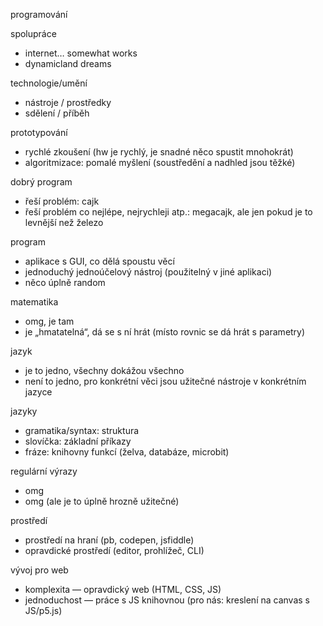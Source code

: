 programování

spolupráce
- internet… somewhat works
- dynamicland dreams

technologie/umění
- nástroje / prostředky
- sdělení / příběh

prototypování
- rychlé zkoušení (hw je rychlý, je snadné něco spustit mnohokrát)
- algoritmizace: pomalé myšlení (soustředění a nadhled jsou těžké)

dobrý program
- řeší problém: cajk
- řeší problém co nejlépe, nejrychleji atp.: megacajk, ale jen pokud je to levnější než železo

program
- aplikace s GUI, co dělá spoustu věcí
- jednoduchý jednoúčelový nástroj (použitelný v jiné aplikaci)
- něco úplně random

matematika
- omg, je tam
- je „hmatatelná“, dá se s ní hrát (místo rovnic se dá hrát s parametry)

jazyk
- je to jedno, všechny dokážou všechno
- není to jedno, pro konkrétní věci jsou užitečné nástroje v konkrétním jazyce

jazyky
- gramatika/syntax: struktura 
- slovíčka: základní příkazy
- fráze: knihovny funkcí (želva, databáze, microbit)

regulární výrazy
- omg
- omg (ale je to úplně hrozně užitečné)

prostředí
- prostředí na hraní (pb, codepen, jsfiddle)
- opravdické prostředí (editor, prohlížeč, CLI)

vývoj pro web
- komplexita — opravdický web (HTML, CSS, JS)
- jednoduchost — práce s JS knihovnou (pro nás: kreslení na canvas s JS/p5.js)
